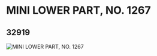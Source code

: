 # MINI LOWER PART, NO. 1267
## 32919
![MINI LOWER PART, NO. 1267](https://lc-www-live-s.legocdn.com/media/bricks/5/2/6185527.jpg)